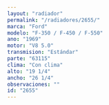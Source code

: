 ```yaml
---
layout: "radiador"
permalink: "/radiadores/2655/"
marca: "Ford"
modelo: "F-350 / F-450 / F-550"
ano: "1969"
motor: "V8 5.0"
transmision: "Estándar"
parte: "63115"
clima: "Con clima"
alto: "19 1/4"
ancho: "26 1/4"
observaciones: ""
id: "2655"
---
```


